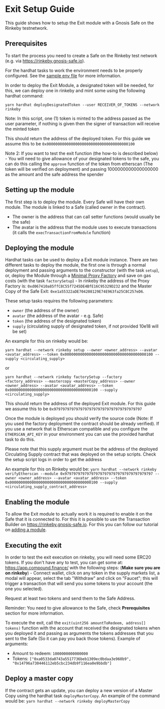 # Exit Setup Guide

This guide shows how to setup the Exit module with a Gnosis Safe on the Rinkeby testnetwork.

## Prerequisites

To start the process you need to create a Safe on the Rinkeby test network (e.g. via https://rinkeby.gnosis-safe.io).

For the hardhat tasks to work the environment needs to be properly configured. See the [sample env file](../.env.sample) for more information.

In order to deploy the Exit Module, a designated token will be needed, for this, we can deploy one in rinkeby and mint some using the following hardhat command:

`yarn hardhat deployDesignatedToken --user RECEIVER_OF_TOKENS --network rinkeby`

Note: In this script, one (1) token is minted to the address passed as the user parameter, if nothing is given then the signer of transaction will receive the minted token

This should return the address of the deployed token. For this guide we assume this to be `0x0000000000000000000000000000000000000100`

Note 2: If you want to test the exit function (the how-to is described below) - You will need to give allowance of your designated tokens to the safe, you can do this calling the `approve` function of the token from etherscan (The token will be verified on deployment) and passing 1000000000000000000 as the amount and the safe address the spender

## Setting up the module

The first step is to deploy the module. Every Safe will have their own module. The module is linked to a Safe (called owner in the contract).

- The owner is the address that can call setter functions (would usually be the safe)
- The avatar is the address that the module uses to execute transactions (it calls the `execTransactionFromModule` function)

## Deploying the module

Hardhat tasks can be used to deploy a Exit module instance. There are two different tasks to deploy the module, the first one is through a normal deployment and passing arguments to the constructor (with the task `setup`), or, deploy the Module through a [Minimal Proxy Factory](https://eips.ethereum.org/EIPS/eip-1167) and save on gas costs (with the task `factorySetup`) - In rinkeby the address of the Proxy Factory is: `0xd067410a85ffC8C55f7245DE4BfE16C95329D232` and the Master Copy of the Safe Exit: `0xe1a55322aDE704208129E74E963fa25C8C257eD6`.

These setup tasks requires the following parameters:

- `owner` (the address of the owner)
- `avatar` (the address of the avatar - e.g. Safe)
- `token` (the address of the designated token)
- `supply` (circulating supply of designated token, if not provided 10e18 will be set)

An example for this on rinkeby would be:

`yarn hardhat --network rinkeby setup --owner <owner_address> --avatar <avatar_address> --token 0x0000000000000000000000000000000000000100 --supply <circulating_supply>`

or

`yarn hardhat --network rinkeby factorySetup --factory <factory_address> --mastercopy <masterCopy_address> --owner <owner_address> --avatar <avatar_address> --token 0x0000000000000000000000000000000000000100 --supply <circulating_supply>`

This should return the address of the deployed Exit module. For this guide we assume this to be `0x9797979797979797979797979797979797979797`

Once the module is deployed you should verify the source code (Note: If you used the factory deployment the contract should be already verified). If you use a network that is Etherscan compatible and you configure the `ETHERSCAN_API_KEY` in your environment you can use the provided hardhat task to do this.

Please note that this supply argument must be the address of the deployed Circulating Supply contract that was deployed on the setup scripts. Check the setup script logs in order to get the address

An example for this on Rinkeby would be:
`yarn hardhat --network rinkeby verifyEtherscan --module 0x9797979797979797979797979797979797979797 --owner <owner_address> --avatar <avatar_address> --token 0x0000000000000000000000000000000000000100 --supply <circulating_supply_contract_address>`

## Enabling the module

To allow the Exit module to actually work it is required to enable it on the Safe that it is connected to. For this it is possible to use the Transaction Builder on https://rinkeby.gnosis-safe.io. For this you can follow our tutorial on [adding a module](https://help.gnosis-safe.io/en/articles/4934427-add-a-module).

## Executing the exit

In order to test the exit execution on rinkeby, you will need some ERC20 tokens. If you don't have any to test, you can get some at: https://app.compound.finance/ with the following steps: (**Make sure you are on rinkeby**) - Connect wallet, click on any token in the supply markets list, a modal will appear, select the tab "Withdraw" and click on "Faucet"; this will trigger a transaction that will send you some tokens to your account (the one you selected).

Request at least two tokens and send them to the Safe Address.

Reminder: You need to give allowance to the Safe, check **Prerequisites** section for more information.

To execute the exit, call the `exit(uint256 amountToRedeem, address[] tokens)` function with the account that received the designated tokens when you deployed it and passing as arguments the tokens addresses that you sent to the Safe (So it can pay you back those tokens). Example of arguments:

- Amount to redeem: `1000000000000000`
- Tokens: `["0xa0533da0743a5517736beb1309ec0bdaa3e960b9", "0x14796a730446112eb5cbc234db9f116ea0e9bbdb"]`

## Deploy a master copy

If the contract gets an update, you can deploy a new version of a Master Copy using the hardhat task `deployMasterCopy`. An example of the command would be: `yarn hardhat --network rinkeby deployMasterCopy`
